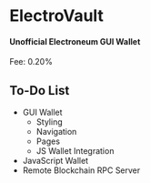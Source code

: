 # ElectroVault

#### Unofficial Electroneum GUI Wallet

Fee: 0.20%

## To-Do List
* GUI Wallet
  * Styling
  * Navigation
  * Pages
  * JS Wallet Integration
* JavaScript Wallet
* Remote Blockchain RPC Server
